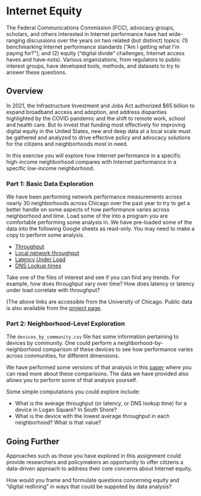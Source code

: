 # Internet Equity

The Federal Communications Commission (FCC), advocacy groups, scholars, and
others interested in Internet performance have had wide-ranging discussions
over the years on two related (but distinct) topics: (1) benchmarking Internet
performance standards  (“Am I getting what I’m paying for?”); and (2) equity
(“digital divide” challenges, Internet access haves and have-nots). Various
organizations, from regulators to public interest groups, have developed tools,
methods, and datasets to try to answer these questions.

## Overview 

In 2021, the Infrastructure Investment and Jobs Act authorized $65 billion to
expand broadband access and adoption, and address disparities highlighted by
the COVID pandemic and the shift to remote work, school and health care. But to
invest that funding most effectively for improving digital equity in the United
States, new and deep data at a local scale must be gathered and analyzed to
drive effective policy and advocacy solutions for the citizens and
neighborhoods most in need.

In this exercise you will explore how Internet performance in a specific
high-income neighborhood compares with Internet performance in a specific
low-income neighborhood. 

### Part 1: Basic Data Exploration

We have been performing network performance measurements across nearly 30
neighborhoods across Chicago over the past year to try to get a better handle
on some aspects of how performance varies across neighborhood and time.  Load
some of the into a program you are comfortable performing some analysis in.
We have pre-loaded some of the data into the following Google sheets as
read-only.  You may need to make a copy to perform some analysis.

- [Throughput](https://docs.google.com/spreadsheets/d/1XgwV0H6O6mLLZC0iUkxWsHCfR85q2a38YjpRh0VqffE/edit?usp=sharing)
- [Local network throughput](https://docs.google.com/spreadsheets/d/1D9hrFAH44_xyQ_38LB8T3r1algUp5QRRQn_0jPfKhxU/edit?usp=sharing)
- [Latency Under Load](https://docs.google.com/spreadsheets/d/1ZWTWia5Wt8q-JeKhw_cufcQkpPf70z71ad9jQgnwOAk/edit?usp=sharing)
- [DNS Lookup times](https://docs.google.com/spreadsheets/d/1eBj1-qUmy6IpnWp8hTzbivHWHR4vXuZXWJsnFIewI_M/edit?usp=sharing)

Take one of the files of interest and see if you can find any trends.  For
example, how does throughput vary over time?  How does latency or latency
under load correlate with throughput?

(The above links are accessible from the University of Chicago. Public data is
also available from the [project
page](https://github.com/chicago-cdac/netrics-data).

### Part 2: Neighborhood-Level Exploration

The `devices_by_community.csv` file has some information pertaining to devices
by community.  One could perform a neighborhood-by-neighborhood comparison of
these devices to see how performance varies across communities, for different
dimensions.

We have performed some versions of that analysis in this
[paper](https://www.ssrn.com/abstract=4179787) where you can read more about
these comparisons. The data we have provided also allows you to perform some
of that analysis yourself.

Some simple computations you could explore include:
- What is the average throughput (or latency, or DNS lookup time) for a device
  in Logan Square? In South Shore?
- What is the device with the lowest average throughput in each neighborhood?
  What is that value?

## Going Further

Approaches such as those you have explored in this assignment could provide
researchers and policymakers an opportunity to offer citizens a data-driven
approach to address their core concerns about Internet equity. 

How would you frame and formulate questions concerning equity and “digital
redlining” in ways that could be suppoted by data analysis?
